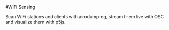 #WiFi Sensing

Scan WiFi stations and clients with airodump-ng, stream them live with OSC and visualize them with p5js.

